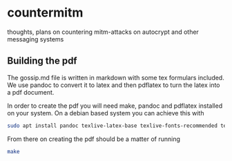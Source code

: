# countermitm
thoughts, plans on countering mitm-attacks on autocrypt and other messaging systems

## Building the pdf

The gossip.md file is written in markdown with some tex formulars
included. We use pandoc to convert it to latex and then pdflatex to turn
the latex into a pdf document.

In order to create the pdf you will need make, pandoc and pdflatex installed
on your system. On a debian based system you can achieve this with

```sh
sudo apt install pandoc texlive-latex-base texlive-fonts-recommended texlive-latex-extra
```

From there on creating the pdf should be a matter of running

```sh
make
```
